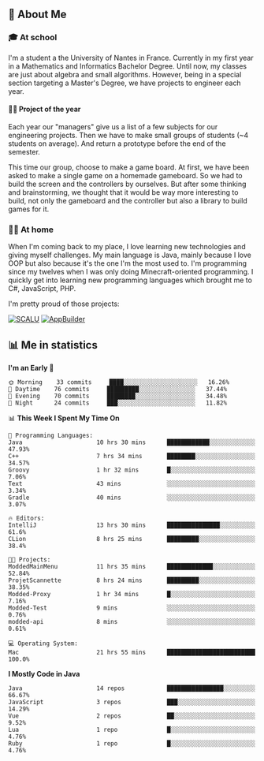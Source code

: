 ## 👀 About Me

### 🎓 At school

I'm a student a the University of Nantes in France. Currently in my first year in a Mathematics and Informatics Bachelor Degree. Until now, my classes are just about algebra and small algorithms. However, being in a special section targeting a Master's Degree, we have projects to engineer each year. 

#### 🔧🔬 Project of the year

Each year our "managers" give us a list of a few subjects for our engineering projects. Then we have to make small groups of students (~4 students on average). And return a prototype before the end of the semester.

This time our group, choose to make a game board. At first, we have been asked to make a single game on a homemade gameboard. So we had to build the screen and the controllers by ourselves. 
But after some thinking and brainstorming, we thought that it would be way more interesting to build, not only the gameboard and the controller but also a library to build games for it.

### 👨‍💻 At home

When I'm coming back to my place, I love learning new technologies and giving myself challenges. My main language is Java, mainly because I love OOP but also because it's the one I'm the most used to. I'm programming since my twelves when I was only doing Minecraft-oriented programming.  I quickly get into learning new programming languages which brought me to C#, JavaScript, PHP. 

I'm pretty proud of those projects:

[![SCALU](https://github-readme-stats.vercel.app/api/pin?username=renardfute&repo=SCALU)](https://github.com/renardfute/scalu)
[![AppBuilder](https://github-readme-stats.vercel.app/api/pin?username=pulsedev2&repo=AppBuilder)](https://github.com/pulsedev2/AppBuilder)

## 📊 Me in statistics
<!--START_SECTION:waka-->
**I'm an Early 🐤** 

```text
🌞 Morning    33 commits     ████░░░░░░░░░░░░░░░░░░░░░   16.26% 
🌆 Daytime    76 commits     █████████░░░░░░░░░░░░░░░░   37.44% 
🌃 Evening    70 commits     ████████░░░░░░░░░░░░░░░░░   34.48% 
🌙 Night      24 commits     ███░░░░░░░░░░░░░░░░░░░░░░   11.82%

```


📊 **This Week I Spent My Time On** 

```text
💬 Programming Languages: 
Java                     10 hrs 30 mins      ████████████░░░░░░░░░░░░░   47.93% 
C++                      7 hrs 34 mins       ████████░░░░░░░░░░░░░░░░░   34.57% 
Groovy                   1 hr 32 mins        █░░░░░░░░░░░░░░░░░░░░░░░░   7.06% 
Text                     43 mins             ░░░░░░░░░░░░░░░░░░░░░░░░░   3.34% 
Gradle                   40 mins             ░░░░░░░░░░░░░░░░░░░░░░░░░   3.07%

🔥 Editors: 
IntelliJ                 13 hrs 30 mins      ███████████████░░░░░░░░░░   61.6% 
CLion                    8 hrs 25 mins       █████████░░░░░░░░░░░░░░░░   38.4%

🐱‍💻 Projects: 
ModdedMainMenu           11 hrs 35 mins      █████████████░░░░░░░░░░░░   52.84% 
ProjetScannette          8 hrs 24 mins       █████████░░░░░░░░░░░░░░░░   38.35% 
Modded-Proxy             1 hr 34 mins        █░░░░░░░░░░░░░░░░░░░░░░░░   7.16% 
Modded-Test              9 mins              ░░░░░░░░░░░░░░░░░░░░░░░░░   0.76% 
modded-api               8 mins              ░░░░░░░░░░░░░░░░░░░░░░░░░   0.61%

💻 Operating System: 
Mac                      21 hrs 55 mins      █████████████████████████   100.0%

```

**I Mostly Code in Java** 

```text
Java                     14 repos            ████████████████░░░░░░░░░   66.67% 
JavaScript               3 repos             ███░░░░░░░░░░░░░░░░░░░░░░   14.29% 
Vue                      2 repos             ██░░░░░░░░░░░░░░░░░░░░░░░   9.52% 
Lua                      1 repo              █░░░░░░░░░░░░░░░░░░░░░░░░   4.76% 
Ruby                     1 repo              █░░░░░░░░░░░░░░░░░░░░░░░░   4.76%

```



<!--END_SECTION:waka-->
